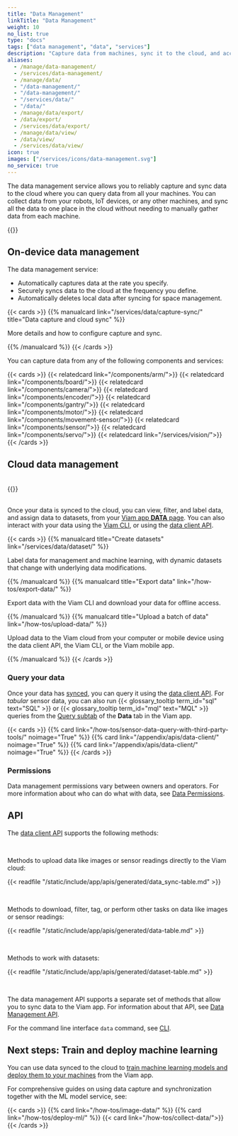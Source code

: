 ```yaml
---
title: "Data Management"
linkTitle: "Data Management"
weight: 10
no_list: true
type: "docs"
tags: ["data management", "data", "services"]
description: "Capture data from machines, sync it to the cloud, and access it and train image classification and object detection models on the data."
aliases:
  - /manage/data-management/
  - /services/data-management/
  - /manage/data/
  - "/data-management/"
  - "/data-management/"
  - "/services/data/"
  - "/data/"
  - /manage/data/export/
  - /data/export/
  - /services/data/export/
  - /manage/data/view/
  - /data/view/
  - /services/data/view/
icon: true
images: ["/services/icons/data-management.svg"]
no_service: true
---
```


The data management service allows you to reliably capture and sync data to the cloud where you can query data from all your machines.
You can collect data from your robots, IoT devices, or any other machines, and sync all the data to one place in the cloud without needing to manually gather data from each machine.

{{<youtube embed_url="https://www.youtube-nocookie.com/embed/J0NNiQD0ocQ">}}

## On-device data management

The data management service:

- Automatically captures data at the rate you specify.
- Securely syncs data to the cloud at the frequency you define.
- Automatically deletes local data after syncing for space management.

{{< cards >}}
{{% manualcard link="/services/data/capture-sync/" title="Data capture and cloud sync" %}}

More details and how to configure capture and sync.

{{% /manualcard %}}
{{< /cards >}}

You can capture data from any of the following components and services:

{{< cards >}}
{{< relatedcard link="/components/arm/">}}
{{< relatedcard link="/components/board/">}}
{{< relatedcard link="/components/camera/">}}
{{< relatedcard link="/components/encoder/">}}
{{< relatedcard link="/components/gantry/">}}
{{< relatedcard link="/components/motor/">}}
{{< relatedcard link="/components/movement-sensor/">}}
{{< relatedcard link="/components/sensor/">}}
{{< relatedcard link="/components/servo/">}}
{{< relatedcard link="/services/vision/">}}
{{< /cards >}}

## Cloud data management

<br>
{{<imgproc src="/architecture/data-flow.svg" resize="x1100" declaredimensions=true alt="Data flowing from local disk to cloud to the Viam app, SDKs, and MQL and SQL queries." class="imgzoom">}}
<br><br>

Once your data is synced to the cloud, you can view, filter, and label data, and assign data to datasets, from your [Viam app **DATA** page](https://app.viam.com/data/view).
You can also interact with your data using the [Viam CLI](/cli/#data), or using the [data client API](/appendix/apis/data-client/).

<!-- markdownlint-disable-file MD034 -->

{{< cards >}}
{{% manualcard title="Create datasets" link="/services/data/dataset/" %}}

Label data for management and machine learning, with dynamic datasets that change with underlying data modifications.

{{% /manualcard %}}
{{% manualcard title="Export data" link="/how-tos/export-data/" %}}

Export data with the Viam CLI and download your data for offline access.

{{% /manualcard %}}
{{% manualcard title="Upload a batch of data" link="/how-tos/upload-data/" %}}

Upload data to the Viam cloud from your computer or mobile device using the data client API, the Viam CLI, or the Viam mobile app.

{{% /manualcard %}}
{{< /cards >}}

### Query your data

Once your data has [synced](/services/data/capture-sync/), you can query it using the [data client API](/appendix/apis/data-client/).
For _tabular_ sensor data, you can also run {{< glossary_tooltip term_id="sql" text="SQL" >}} or {{< glossary_tooltip term_id="mql" text="MQL" >}} queries from the [Query subtab](https://app.viam.com/data/query) of the **Data** tab in the Viam app.

{{< cards >}}
{{% card link="/how-tos/sensor-data-query-with-third-party-tools/" noimage="True" %}}
{{% card link="/appendix/apis/data-client/" noimage="True" %}}
{{% card link="/appendix/apis/data-client/" noimage="True" %}}
{{< /cards >}}

### Permissions

Data management permissions vary between owners and operators.
For more information about who can do what with data, see [Data Permissions](/cloud/rbac/#data-and-machine-learning).

## API

The [data client API](/appendix/apis/data-client/) supports the following methods:

<br>

Methods to upload data like images or sensor readings directly to the Viam cloud:

{{< readfile "/static/include/app/apis/generated/data_sync-table.md" >}}

<br>

Methods to download, filter, tag, or perform other tasks on data like images or sensor readings:

{{< readfile "/static/include/app/apis/generated/data-table.md" >}}

<br>

Methods to work with datasets:

{{< readfile "/static/include/app/apis/generated/dataset-table.md" >}}

<br>

The data management API supports a separate set of methods that allow you to sync data to the Viam app.
For information about that API, see [Data Management API](/appendix/apis/services/data/).

For the command line interface `data` command, see [CLI](/cli/#data).

## Next steps: Train and deploy machine learning

You can use data synced to the cloud to [train machine learning models and deploy them to your machines](/how-tos/deploy-ml/) from the Viam app.

For comprehensive guides on using data capture and synchronization together with the ML model service, see:

{{< cards >}}
{{% card link="/how-tos/image-data/" %}}
{{% card link="/how-tos/deploy-ml/" %}}
{{< card link="/how-tos/collect-data/">}}
{{< /cards >}}

